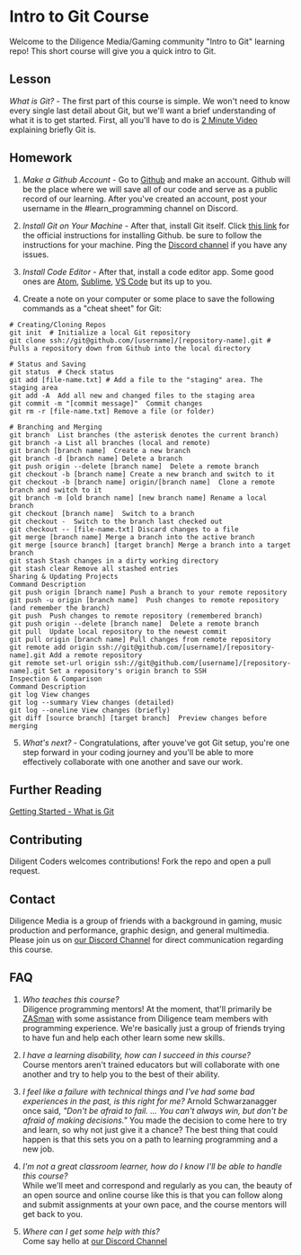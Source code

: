 # Intro to Git Course

Welcome to the Diligence Media/Gaming community "Intro to Git" learning repo! This short course will give you a quick intro to Git.

## Lesson

*What is Git?* - The first part of this course is simple. We won't need to know every single last detail about Git, but we'll want a brief understanding of what it is to get started. First, all you'll have to do is [2 Minute Video](https://www.youtube.com/watch?v=2ReR1YJrNOM) explaining briefly Git is.

## Homework

1) *Make a Github Account* - Go to [Github](https://www.github.com) and make an account. Github will be the place where we will save all of our code and serve as a public record of our learning. After you've created an account, post your username in the #learn_programming channel on Discord.

2) *Install Git on Your Machine* - After that, install Git itself. Click [this link](https://github.com/git-guides/install-git) for the official instructions for installing Github. be sure to follow the instructions for your machine. Ping the [Discord channel](https://discord.gg/rRGukhvEYE) if you have any issues.

3) *Install Code Editor* - After that, install a code editor app. Some good ones are [Atom](https://atom.io/), [Sublime](https://www.sublimetext.com/), [VS Code](https://code.visualstudio.com/) but its up to you.

4) Create a note on your computer or some place to save the following commands as a "cheat sheet" for Git:

```
# Creating/Cloning Repos
git init  # Initialize a local Git repository
git clone ssh://git@github.com/[username]/[repository-name].git # Pulls a repository down from Github into the local directory

# Status and Saving
git status  # Check status
git add [file-name.txt] # Add a file to the "staging" area. The staging area 
git add -A  Add all new and changed files to the staging area
git commit -m "[commit message]"  Commit changes
git rm -r [file-name.txt] Remove a file (or folder)

# Branching and Merging
git branch  List branches (the asterisk denotes the current branch)
git branch -a List all branches (local and remote)
git branch [branch name]  Create a new branch
git branch -d [branch name] Delete a branch
git push origin --delete [branch name]  Delete a remote branch
git checkout -b [branch name] Create a new branch and switch to it
git checkout -b [branch name] origin/[branch name]  Clone a remote branch and switch to it
git branch -m [old branch name] [new branch name] Rename a local branch
git checkout [branch name]  Switch to a branch
git checkout -  Switch to the branch last checked out
git checkout -- [file-name.txt] Discard changes to a file
git merge [branch name] Merge a branch into the active branch
git merge [source branch] [target branch] Merge a branch into a target branch
git stash Stash changes in a dirty working directory
git stash clear Remove all stashed entries
Sharing & Updating Projects
Command Description
git push origin [branch name] Push a branch to your remote repository
git push -u origin [branch name]  Push changes to remote repository (and remember the branch)
git push  Push changes to remote repository (remembered branch)
git push origin --delete [branch name]  Delete a remote branch
git pull  Update local repository to the newest commit
git pull origin [branch name] Pull changes from remote repository
git remote add origin ssh://git@github.com/[username]/[repository-name].git Add a remote repository
git remote set-url origin ssh://git@github.com/[username]/[repository-name].git Set a repository's origin branch to SSH
Inspection & Comparison
Command Description
git log View changes
git log --summary View changes (detailed)
git log --oneline View changes (briefly)
git diff [source branch] [target branch]  Preview changes before merging
```

5) *What's next?* - Congratulations, after youve've got Git setup, you're one step forward in your coding journey and you'll be able to more effectively collaborate with one another and save our work.

## Further Reading

[Getting Started - What is Git](https://git-scm.com/book/en/v2/Getting-Started-What-is-Git%3F)

## Contributing
Diligent Coders welcomes contributions! Fork the repo and open a pull request.

## Contact
Diligence Media is a group of friends with a background in gaming, music production and performance, graphic design, and general multimedia. Please join us on [our Discord Channel](https://discord.gg/rRGukhvEYE) for direct communication regarding this course.

## FAQ
<sub><sup>
1. _Who teaches this course?_ <br>
Diligence programming mentors! At the moment, that'll primarily be [ZASman](https://github.com/ZASMan) with some assistance from Diligence team members with programming experience. We're basically just a group of friends trying to have fun and help each other learn some new skills.<br>

2. _I have a learning disability, how can I succeed in this course?_<br>
Course mentors aren't trained educators but will collaborate with one another and try to help you to the best of their ability.<br>

3. _I feel like a failure with technical things and I've had some bad experiences in the past, is this right for me?_
Arnold Schwarzanagger once said, _"Don't be afraid to fail. ... You can't always win, but don't be afraid of making decisions."_ You made the decision to come here to try and learn, so why not just give it a chance? The best thing that could happen is that this sets you on a path to learning programming and a new job.

4. _I'm not a great classroom learner, how do I know I'll be able to handle this course?_<br>
While we'll meet and correspond and regularly as you can, the beauty of an open source and online course like this is that you can follow along and submit assignments at your own pace, and the course mentors will get back to you.

5. _Where can I get some help with this?_ <br>
Come say hello at [our Discord Channel](https://discord.gg/rRGukhvEYE)
</sub></sup>

